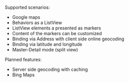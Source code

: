 Supported scenarios:

- Google maps
- Behaviors as a ListView
- ListView elements a presented as markers
- Content of the markers can be customized
- Binding via Address with client side online geocoding
- Binding via latitude and longitude
- Master-Detail mode (split view)


Planned features:

- Server side geocoding with caching
- Bing Maps
